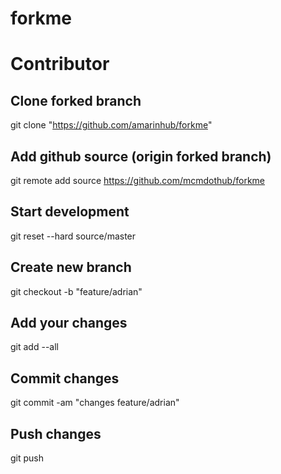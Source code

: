 # forkme

# Contributor 

## Clone forked branch
git clone "https://github.com/amarinhub/forkme"

## Add github source (origin forked branch)
git remote add source https://github.com/mcmdothub/forkme

## Start development
git reset --hard source/master

## Create new branch
git checkout -b "feature/adrian"

## Add your changes
git add --all
 
## Commit changes
git commit -am "changes feature/adrian"

## Push changes
git push